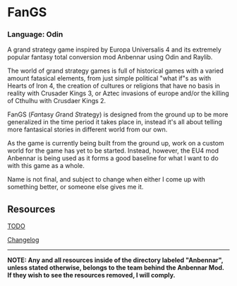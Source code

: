 
# FanGS
### Language: Odin

A grand strategy game inspired by Europa Universalis 4 and its extremely popular fantasy total conversion mod Anbennar using Odin and Raylib.

The world of grand strategy games is full of historical games with a varied amount fatasical elements, from just simple political "what if"s as with Hearts of Iron 4, the creation of cultures or religions that have no basis in reality with Crusader Kings 3, or Aztec invasions of europe and/or the killing of Cthulhu with Crusdaer Kings 2.

FanGS (*Fan*tasy *G*rand *S*trategy) is designed from the ground up to be more generalized in the time period it takes place in, instead it's all about telling more fantasical stories in different world from our own.

As the game is currently being built from the ground up, work on a custom world for the game has yet to be started. Instead, however, the EU4 mod Anbennar is being used as it forms a good baseline for what I want to do with this game as a whole.

Name is not final, and subject to change when either I come up with something better, or someone else gives me it.

## Resources
[TODO](TODO.md)

[Changelog](CHANGELOG.md)

---

**NOTE: Any and all resources inside of the directory labeled "Anbennar", unless stated otherwise, belongs to the team behind the Anbennar Mod. If they wish to see the resources removed, I will comply.**